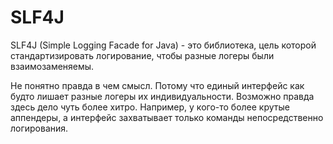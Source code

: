 # SLF4J

SLF4J (Simple Logging Facade for Java) - это библиотека, цель которой стандартизировать логирование, чтобы разные логеры были взаимозаменяемы.

Не понятно правда в чем смысл. Потому что единый интерфейс как будто лишает разные логеры их индивидуальности. Возможно правда здесь дело чуть более хитро. Например, у кого-то более крутые аппендеры, а интерфейс захватывает только команды непосредственно логирования.